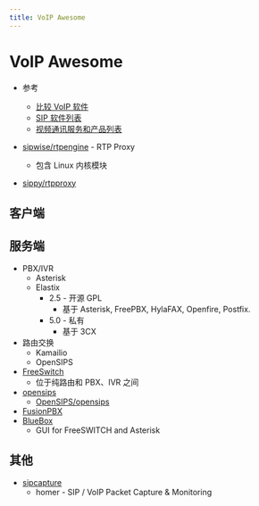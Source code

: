 ```yaml
---
title: VoIP Awesome
---
```


# VoIP Awesome

* 参考
  * [比较 VoIP 软件](https://en.wikipedia.org/wiki/Comparison_of_VoIP_software)
  * [SIP 软件列表](https://en.wikipedia.org/wiki/List_of_SIP_software)
  * [视频通讯服务和产品列表](https://en.wikipedia.org/wiki/List_of_video_telecommunication_services_and_product_brands)


* [sipwise/rtpengine](https://github.com/sipwise/rtpengine) - RTP Proxy
  * 包含 Linux 内核模块
* [sippy/rtpproxy](https://github.com/sippy/rtpproxy)

## 客户端

## 服务端
* PBX/IVR
  * Asterisk
  * Elastix
    * 2.5 - 开源 GPL
      * 基于 Asterisk, FreePBX, HylaFAX, Openfire, Postfix.
    * 5.0 - 私有
      * 基于 3CX
* 路由交换
  * Kamailio
  * OpenSIPS
* [FreeSwitch](https://en.wikipedia.org/wiki/FreeSWITCH)
  * 位于纯路由和 PBX、IVR 之间
* [opensips](https://www.opensips.org/)
  * [OpenSIPS/opensips](https://github.com/OpenSIPS/opensips)
* [FusionPBX](https://www.fusionpbx.com/)
* [BlueBox](https://wiki.gentoo.org/wiki/BlueBox)
  * GUI for FreeSWITCH and Asterisk

## 其他
* [sipcapture](https://github.com/sipcapture)
  * homer - SIP / VoIP Packet Capture & Monitoring
